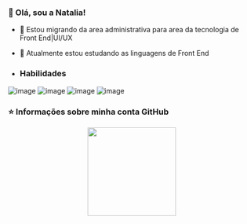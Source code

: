 
### 👩  Olá, sou a  Natalia!




- 🔭  Estou migrando da area administrativa para area da tecnologia de Front End|UI/UX
- 🌱  Atualmente estou estudando as linguagens de Front End


- ### Habilidades 
![image](https://user-images.githubusercontent.com/87781303/140957064-2739e600-4a7c-4ebd-bff9-54a5b710de1a.png) ![image](https://user-images.githubusercontent.com/87781303/140957121-cc48ee4e-a43a-4d2e-8b24-ee6e38a89a5b.png) ![image](https://user-images.githubusercontent.com/87781303/140957231-9aa7e5c5-4cb4-4a34-8064-0a0472a5d988.png) ![image](https://user-images.githubusercontent.com/87781303/140957474-aa42c62c-9b11-4db5-aa44-8bddb41b72dd.png) 


### ⭐ Informações sobre minha conta GitHub
<div align = "center">
<a href="https://github.com/natysrocha">
<img height = "180em" src = "https://github-readme-stats.vercel.app/api?username=natysrocha&show_icons=true&theme=dracula&include_all_commits=true&count_private=true" />










